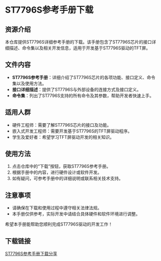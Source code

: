 # ST7796S参考手册下载

## 资源介绍

本仓库提供ST7796S详细参考手册的下载。该手册包含了ST7796S芯片的接口详细描述、命令集以及相关开发信息，适用于开发基于ST7796S驱动的TFT屏。

## 文件内容

- **ST7796S参考手册**：详细介绍了ST7796S芯片的各项功能、接口定义、命令集以及使用方法。
- **接口详细描述**：提供了ST7796S与外部设备的连接方式及接口定义。
- **命令集**：列出了ST7796S支持的所有命令及其参数，帮助开发者快速上手。

## 适用人群

- 硬件工程师：需要了解ST7796S芯片的接口及功能。
- 嵌入式开发工程师：需要开发基于ST7796S的TFT屏驱动程序。
- 学生及爱好者：希望学习TFT屏驱动开发的相关知识。

## 使用方法

1. 点击仓库中的“下载”按钮，获取ST7796S参考手册。
2. 根据手册中的内容，进行硬件设计或软件开发。
3. 如有疑问，可参考手册中的详细说明或联系相关技术支持。

## 注意事项

- 请确保在下载和使用过程中遵守相关法律法规。
- 本手册仅供参考，实际开发中请结合具体硬件和软件环境进行调整。

希望本手册能帮助您顺利完成ST7796S驱动的开发工作！

## 下载链接

[ST7796S参考手册下载分享](https://pan.quark.cn/s/25f2d8fee63d)